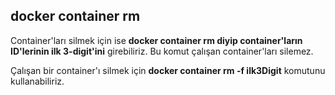 ## docker container rm

Container'ları silmek için ise **docker container rm diyip container'ların ID'lerinin ilk 3-digit'ini** girebiliriz. Bu komut çalışan container'ları silemez. 

Çalışan bir container'ı silmek için **docker container rm -f ilk3Digit** komutunu kullanabiliriz.

